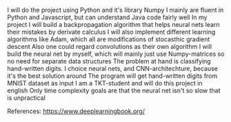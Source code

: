 I will do the project using Python and it's library Numpy
I mainly are fluent in Python and Javascript, but can understand Java code fairly well
In my project I will build a backpropagation algorithm that helps neural nets learn their mistakes by derivate calculus
I will also implement different learning algorithms like Adam, which all are modifications of stocasthic gradient descent
Also one could regard convolutions as their own algorithm
I will build the neural net by myself, which will mainly just use Numpy-matrices so no need for separate data structures
The problem at hand is classifying hand-written digits. I choice neural nets, and CNN-architechture, because it's the best solution around
The program will get hand-written digits from MNIST dataset as input
I am a TKT-student and will do this project in english
Only time complexity goals are that the neural net isn't so slow that is unpractical

References:
https://www.deeplearningbook.org/
